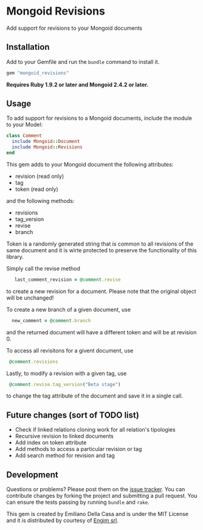 # Mongoid Revisions

Add support for revisions to your Mongoid documents

## Installation

Add to your Gemfile and run the `bundle` command to install it.

 ```ruby
 gem "mongoid_revisions"
 ```

**Requires Ruby 1.9.2 or later and Mongoid 2.4.2 or later.**

## Usage

To add support for revisions to a Mongoid documents, include the module to your Model:

 ```ruby
 class Comment
   include Mongoid::Document
   include Mongoid::Revisions
 end
 ```

This gem adds to your Mongoid document the following attributes:

- revision (read only)
- tag
- token (read only)

and the following methods:

- revisions
- tag_version
- revise
- branch

Token is a randomly generated string that is common to all revisions of the same document and it is wirte protected to preserve the functionality of this library.

Simply call the revise method

 ```ruby
	last_comment_revision = @comment.revise
 ```

to create a new revision for a document. Please note that the original object will be unchanged! 

To create a new branch of a given document, use

```ruby
  new_comment = @comment.branch
 ```

and the returned document will have a different token and will be at revision 0.

To access all revisitons for a givent document, use

 ```ruby
  @comment.revisions
 ```

Lastly, to modify a revision with a given tag, use

 ```ruby
  @comment.revise.tag_version("Beta stage")
 ```

to change the tag attribute of the document and save it in a single call.

## Future changes (sort of TODO list)

- Check if linked relations cloning work for all relation's tipologies
- Recursive revision to linked documents
- Add index on token attribute
- Add methods to access a particular revision or tag
- Add search method for revision and tag

## Development

Questions or problems? Please post them on the [issue tracker](https://github.com/emilianodellacasa/mongoid_revisions/issues). You can contribute changes by forking the project and submitting a pull request. You can ensure the tests passing by running `bundle` and `rake`.

This gem is created by Emiliano Della Casa and is under the MIT License and it is distributed by courtesy of [Engim srl](http://www.engim.eu/en).
